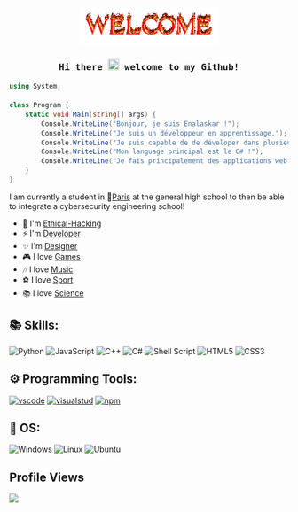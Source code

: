 <p align="center">
  <img width="250" src="https://github.com/mtheggi/mtheggi/blob/main/imgs/welcome.gif">
</p>
<h3 align="center"><samp> Hi there <img src="https://user-images.githubusercontent.com/42378118/110234147-e3259600-7f4e-11eb-95be-0c4047144dea.gif" width="20" height="20">  welcome to my Github!</samp></h3>

```cs
using System;

class Program {
    static void Main(string[] args) {
        Console.WriteLine("Bonjour, je suis Enalaskar !");
        Console.WriteLine("Je suis un développeur en apprentissage.");
        Console.WriteLine("Je suis capable de de déveloper dans plusieurs languages différent.");
        Console.WriteLine("Mon language principal est le C# !");
        Console.WriteLine("Je fais principalement des applications web (.NET), des jeux vidéos 3d (Unity & c#), etc..");
    }
}
```

I am currently a student in 🗼[Paris](https://www.paris.fr/) at the general high school to then be able to integrate a cybersecurity engineering school!

- 🎯 I'm [Ethical-Hacking](https://fr.wikipedia.org/wiki/Hacking_%C3%A9thique)
- ⚡ I'm [Developer](https://github.com/Enalaskar)
- ✨ I'm [Designer](https://www.adobe.com/)
- 🎮 I love [Games](https://www.callofduty.com/)
- 🎶 I love [Music](https://www.youtube.com/watch?v=tjsdhCT61O4&list=RDtjsdhCT61O4&start_radio=1)
- ⚽ I love [Sport](https://www.basic-fit.com/)
- 📚 I love [Science](https://www.youtube.com/watch?v=E5LvA8FHBxs)

## 📚 Skills:

![Python](https://img.shields.io/badge/Python-%231572B6.svg?style=for-the-badge&logo=Python&logoColor=white)
![JavaScript](https://img.shields.io/badge/javascript-%23323330.svg?style=for-the-badge&logo=javascript&logoColor=%23F7DF1E)
![C++](https://img.shields.io/badge/c++-%2300599C.svg?style=for-the-badge&logo=c%2B%2B&logoColor=white)
![C#](https://img.shields.io/badge/c%23-%23239120.svg?style=for-the-badge&logo=c-sharp&logoColor=white)
![Shell Script](https://img.shields.io/badge/shell_script-%23121011.svg?style=for-the-badge&logo=gnu-bash&logoColor=white)
![HTML5](https://img.shields.io/badge/html5-%23E34F26.svg?style=for-the-badge&logo=html5&logoColor=white)
![CSS3](https://img.shields.io/badge/css3-%231572B6.svg?style=for-the-badge&logo=css3&logoColor=white)

## ⚙️ Programming Tools:

  [<img alt="vscode" width="50px" src="https://i.imgur.com/A9ytwO6.png"/>](https://code.visualstudio.com/)
  [<img alt="visualstud" width="50px" src="https://upload.wikimedia.org/wikipedia/commons/thumb/5/59/Visual_Studio_Icon_2019.svg/2060px-Visual_Studio_Icon_2019.svg.png"/>](https://visualstudio.microsoft.com/)
  [<img alt="npm" width="50px" src="https://upload.wikimedia.org/wikipedia/commons/thumb/d/db/Npm-logo.svg/2560px-Npm-logo.svg.png"/>](https://www.npmjs.com/)

## 🔧 OS:
 ![Windows](https://img.shields.io/badge/Windows-0078D6?style=for-the-badge&logo=windows&logoColor=white)
 ![Linux](https://img.shields.io/badge/Linux-FCC624?style=for-the-badge&logo=linux&logoColor=black)
 ![Ubuntu](https://img.shields.io/badge/Ubuntu-E95420?style=for-the-badge&logo=ubuntu&logoColor=white)
    
 ## Profile Views
 
<a href="https://github.com/Enalaskar?tab=repositories">
    <img src="https://komarev.com/ghpvc/?username=Enalaskar&style=for-the-badge">
</a>
